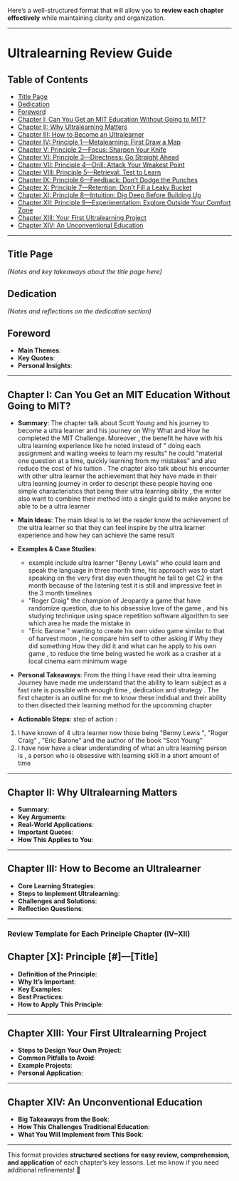 Here’s a well-structured format that will allow you to **review each chapter effectively** while maintaining clarity and organization.

---

# **Ultralearning Review Guide**

## **Table of Contents**

- [Title Page](https://chatgpt.com/c/67a8ecc5-5e00-8000-a3df-7447faf08137#title-page)
- [Dedication](https://chatgpt.com/c/67a8ecc5-5e00-8000-a3df-7447faf08137#dedication)
- [Foreword](https://chatgpt.com/c/67a8ecc5-5e00-8000-a3df-7447faf08137#foreword)
- [Chapter I: Can You Get an MIT Education Without Going to MIT?](https://chatgpt.com/c/67a8ecc5-5e00-8000-a3df-7447faf08137#chapter-i-can-you-get-an-mit-education-without-going-to-mit)
- [Chapter II: Why Ultralearning Matters](https://chatgpt.com/c/67a8ecc5-5e00-8000-a3df-7447faf08137#chapter-ii-why-ultralearning-matters)
- [Chapter III: How to Become an Ultralearner](https://chatgpt.com/c/67a8ecc5-5e00-8000-a3df-7447faf08137#chapter-iii-how-to-become-an-ultralearner)
- [Chapter IV: Principle 1—Metalearning: First Draw a Map](https://chatgpt.com/c/67a8ecc5-5e00-8000-a3df-7447faf08137#chapter-iv-principle-1-metalearning-first-draw-a-map)
- [Chapter V: Principle 2—Focus: Sharpen Your Knife](https://chatgpt.com/c/67a8ecc5-5e00-8000-a3df-7447faf08137#chapter-v-principle-2-focus-sharpen-your-knife)
- [Chapter VI: Principle 3—Directness: Go Straight Ahead](https://chatgpt.com/c/67a8ecc5-5e00-8000-a3df-7447faf08137#chapter-vi-principle-3-directness-go-straight-ahead)
- [Chapter VII: Principle 4—Drill: Attack Your Weakest Point](https://chatgpt.com/c/67a8ecc5-5e00-8000-a3df-7447faf08137#chapter-vii-principle-4-drill-attack-your-weakest-point)
- [Chapter VIII: Principle 5—Retrieval: Test to Learn](https://chatgpt.com/c/67a8ecc5-5e00-8000-a3df-7447faf08137#chapter-viii-principle-5-retrieval-test-to-learn)
- [Chapter IX: Principle 6—Feedback: Don’t Dodge the Punches](https://chatgpt.com/c/67a8ecc5-5e00-8000-a3df-7447faf08137#chapter-ix-principle-6-feedback-dont-dodge-the-punches)
- [Chapter X: Principle 7—Retention: Don’t Fill a Leaky Bucket](https://chatgpt.com/c/67a8ecc5-5e00-8000-a3df-7447faf08137#chapter-x-principle-7-retention-dont-fill-a-leaky-bucket)
- [Chapter XI: Principle 8—Intuition: Dig Deep Before Building Up](https://chatgpt.com/c/67a8ecc5-5e00-8000-a3df-7447faf08137#chapter-xi-principle-8-intuition-dig-deep-before-building-up)
- [Chapter XII: Principle 9—Experimentation: Explore Outside Your Comfort Zone](https://chatgpt.com/c/67a8ecc5-5e00-8000-a3df-7447faf08137#chapter-xii-principle-9-experimentation-explore-outside-your-comfort-zone)
- [Chapter XIII: Your First Ultralearning Project](https://chatgpt.com/c/67a8ecc5-5e00-8000-a3df-7447faf08137#chapter-xiii-your-first-ultralearning-project)
- [Chapter XIV: An Unconventional Education](https://chatgpt.com/c/67a8ecc5-5e00-8000-a3df-7447faf08137#chapter-xiv-an-unconventional-education)

---

## **Title Page**

_(Notes and key takeaways about the title page here)_

## **Dedication**

_(Notes and reflections on the dedication section)_

## **Foreword**

- **Main Themes**:
- **Key Quotes**:
- **Personal Insights**:

---

## **Chapter I: Can You Get an MIT Education Without Going to MIT?**

- **Summary**: 
The chapter talk about Scott Young and his journey to become a ultra learner and his journey on Why What and How he completed the  MIT Challenge. Moreover , the benefit he have with his ultra learning experience  like he noted  instead of  " doing each assignment and waiting weeks to learn my results" he could "material one question at a time, quickly learning from my mistakes" and also reduce the cost of his tuition . The chapter also talk about his encounter with other ultra learner the achievement    that hey have made in their ultra learning journey in order to descript these people having one simple   characteristics   that being their ultra learning ability , the  writer also want to combine their method into a single guild to make anyone be able to be a ultra learner 
- **Main Ideas**: The main Ideal is to let the reader know the achievement of the ultra learner so that they can feel inspire by the ultra learner experience and how hey can achieve the same result 
- **Examples & Case Studies**: 
	- example include ultra learner "Benny Lewis" who could learn and speak the language in three month time,  his approach was to start speaking on the very first day  even thought he fail to get  C2 in the month because of the listening test  it is still and impressive feet in the 3 month timelines  
	- "Roger  Craig" the champion of  Jeopardy a game that have randomize question, due to his obsessive love of the game , and his studying technique using space repetition  software algorithm to see which area he made the mistake in 
	- "Eric Barone " wanting to create  his own video game similar to that of harvest moon , he compare him self to other asking if Why they did something How they did it and what can he apply to his own game , to reduce the time being wasted he work  as  a crasher at a local cinema earn minimum wage   

- **Personal Takeaways**:
From the thing I have read their ultra learning Journey have made me understand that the ability to learn subject as a fast rate is possible with enough time  , dedication and strategy . The first chapter is an outline for me to know these indidual and their ability to then disected their learning method for the upcomming chapter 
- **Actionable Steps**:
step of action : 
1. I have known of 4 ultra learner now those being "Benny Lewis ", "Roger Craig" ,  "Eric Barone" and the author of the book "Scot Young" 
2. I have now have a clear understanding of what an ultra learning person is , a person who is obsessive with learning skill in a short amount of time 
---

## **Chapter II: Why Ultralearning Matters**

- **Summary**:
- **Key Arguments**:
- **Real-World Applications**:
- **Important Quotes**:
- **How This Applies to You**:

---

## **Chapter III: How to Become an Ultralearner**

- **Core Learning Strategies**:
- **Steps to Implement Ultralearning**:
- **Challenges and Solutions**:
- **Reflection Questions**:

---

### **Review Template for Each Principle Chapter (IV–XII)**

## **Chapter [X]: Principle [#]—[Title]**

- **Definition of the Principle**:
- **Why It’s Important**:
- **Key Examples**:
- **Best Practices**:
- **How to Apply This Principle**:

---

## **Chapter XIII: Your First Ultralearning Project**

- **Steps to Design Your Own Project**:
- **Common Pitfalls to Avoid**:
- **Example Projects**:
- **Personal Application**:

---

## **Chapter XIV: An Unconventional Education**

- **Big Takeaways from the Book**:
- **How This Challenges Traditional Education**:
- **What You Will Implement from This Book**:

---

This format provides **structured sections for easy review, comprehension, and application** of each chapter’s key lessons. Let me know if you need additional refinements! 🚀